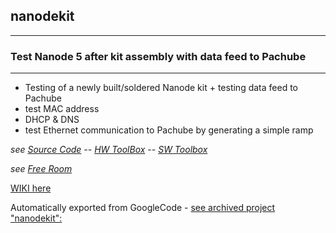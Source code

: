 ## nanodekit
---


### Test Nanode 5 after kit assembly with data feed to Pachube ###


---


  * Testing of a newly built/soldered Nanode kit + testing data feed to Pachube
  * test MAC address
  * DHCP & DNS
  * test Ethernet communication to Pachube by generating a simple ramp

_see [Source Code](https://github.com/ThierryBrunet/nanodekit/blob/master/NanodeKit.ino)  --  [HW ToolBox](https://github.com/ThierryBrunet/nanodekit/blob/wiki/ToolBox.md)  --  [SW Toolbox](https://github.com/ThierryBrunet/nanodekit/blob/wiki/swtoolbox.md)_

_see [Free Room](https://pachube.com/feeds/40451)_


[WIKI here](https://github.com/ThierryBrunet/nanodekit/tree/wiki)

Automatically exported from GoogleCode - [see archived project "nanodekit": ](https://code.google.com/archive/p/nanodekit/)
